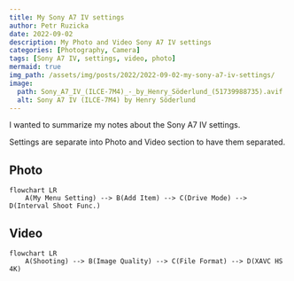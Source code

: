 ```yaml
---
title: My Sony A7 IV settings
author: Petr Ruzicka
date: 2022-09-02
description: My Photo and Video Sony A7 IV settings
categories: [Photography, Camera]
tags: [Sony A7 IV, settings, video, photo]
mermaid: true
img_path: /assets/img/posts/2022/2022-09-02-my-sony-a7-iv-settings/
image:
  path: Sony_A7_IV_(ILCE-7M4)_-_by_Henry_Söderlund_(51739988735).avif
  alt: Sony A7 IV (ILCE-7M4) by Henry Söderlund
---
```


I wanted to summarize my notes about the Sony A7 IV settings.

Settings are separate into Photo and Video section to have them separated.

## Photo

```mermaid
flowchart LR
    A(My Menu Setting) --> B(Add Item) --> C(Drive Mode) --> D(Interval Shoot Func.)
```

## Video

```mermaid
flowchart LR
    A(Shooting) --> B(Image Quality) --> C(File Format) --> D(XAVC HS 4K)
```
